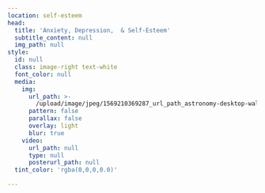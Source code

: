 ```yaml
---
location: self-esteem
head:
  title: 'Anxiety, Depression,  & Self-Esteem'
  subtitle_content: null
  img_path: null
style:
  id: null
  class: image-right text-white
  font_color: null
  media:
    img:
      url_path: >-
        /upload/image/jpeg/1569210369287_url_path_astronomy-desktop-wallpaper-evening-1624438-crop.jpg
      pattern: false
      parallax: false
      overlay: light
      blur: true
    video:
      url_path: null
      type: null
      posterurl_path: null
  tint_color: 'rgba(0,0,0,0.0)'

---
```




